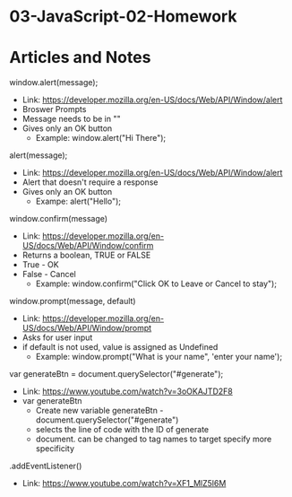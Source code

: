 # 03-JavaScript-02-Homework















# Articles and Notes
window.alert(message);
- Link: https://developer.mozilla.org/en-US/docs/Web/API/Window/alert
- Broswer Prompts
- Message needs to be in ""
- Gives only an OK button
  - Example: window.alert("Hi There");

alert(message);
- Link: https://developer.mozilla.org/en-US/docs/Web/API/Window/alert
- Alert that doesn't require a response
- Gives only an OK button
  - Exampe: alert("Hello");


window.confirm(message)
- Link: https://developer.mozilla.org/en-US/docs/Web/API/Window/confirm
- Returns a boolean, TRUE or FALSE
- True - OK
- False - Cancel
  - Example: window.confirm("Click OK to Leave or Cancel to stay");


window.prompt(message, default)
- Link: https://developer.mozilla.org/en-US/docs/Web/API/Window/prompt
- Asks for user input
- if default is not used, value is assigned as Undefined 
  - Example: window.prompt("What is your name", 'enter your name');


var generateBtn = document.querySelector("#generate");
- Link: https://www.youtube.com/watch?v=3oOKAJTD2F8
- var generateBtn
  - Create new variable generateBtn
-document.querySelector("#generate")
  - selects the line of code with the ID of generate
  - document. can be changed to tag names to target specify more specificity

.addEventListener()
- Link: https://www.youtube.com/watch?v=XF1_MlZ5l6M

